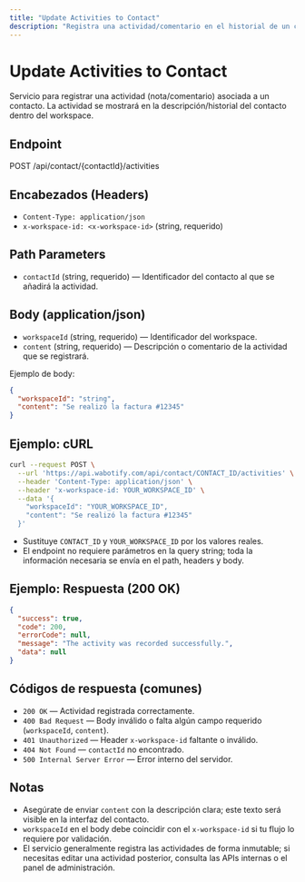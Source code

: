 ```yaml
---
title: "Update Activities to Contact"
description: "Registra una actividad/comentario en el historial de un contacto. Envia workspaceId y content en el body JSON."
---
```


# Update Activities to Contact

Servicio para registrar una actividad (nota/comentario) asociada a un contacto. La actividad se mostrará en la descripción/historial del contacto dentro del workspace.

## Endpoint

POST /api/contact/{contactId}/activities

## Encabezados (Headers)

- `Content-Type: application/json`
- `x-workspace-id: <x-workspace-id>` (string, requerido)

## Path Parameters

- `contactId` (string, requerido) — Identificador del contacto al que se añadirá la actividad.

## Body (application/json)

- `workspaceId` (string, requerido) — Identificador del workspace.
- `content` (string, requerido) — Descripción o comentario de la actividad que se registrará.

Ejemplo de body:

```json
{
  "workspaceId": "string",
  "content": "Se realizó la factura #12345"
}
```

## Ejemplo: cURL

```sh
curl --request POST \
  --url 'https://api.wabotify.com/api/contact/CONTACT_ID/activities' \
  --header 'Content-Type: application/json' \
  --header 'x-workspace-id: YOUR_WORKSPACE_ID' \
  --data '{
    "workspaceId": "YOUR_WORKSPACE_ID",
    "content": "Se realizó la factura #12345"
  }'
```

- Sustituye `CONTACT_ID` y `YOUR_WORKSPACE_ID` por los valores reales.
- El endpoint no requiere parámetros en la query string; toda la información necesaria se envía en el path, headers y body.

## Ejemplo: Respuesta (200 OK)

```json
{
  "success": true,
  "code": 200,
  "errorCode": null,
  "message": "The activity was recorded successfully.",
  "data": null
}
```

## Códigos de respuesta (comunes)

- `200 OK` — Actividad registrada correctamente.
- `400 Bad Request` — Body inválido o falta algún campo requerido (`workspaceId`, `content`).
- `401 Unauthorized` — Header `x-workspace-id` faltante o inválido.
- `404 Not Found` — `contactId` no encontrado.
- `500 Internal Server Error` — Error interno del servidor.

## Notas

- Asegúrate de enviar `content` con la descripción clara; este texto será visible en la interfaz del contacto.
- `workspaceId` en el body debe coincidir con el `x-workspace-id` si tu flujo lo requiere por validación.
- El servicio generalmente registra las actividades de forma inmutable; si necesitas editar una actividad posterior, consulta las APIs internas o el panel de administración.

